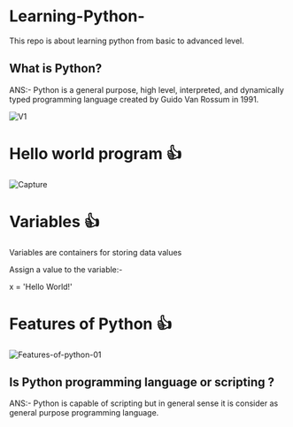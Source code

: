 # Learning-Python-
This repo is about learning python from basic to advanced level. 

## What is Python?

ANS:- Python is a general purpose, high level, interpreted, and dynamically typed programming language created by Guido Van Rossum in 1991.

![V1](https://user-images.githubusercontent.com/47294637/112960772-5c856280-9162-11eb-92f9-83b2ae3f34a8.jpg)

# Hello world program 👍
![Capture](https://user-images.githubusercontent.com/47294637/112948948-4a052c00-9156-11eb-8283-a1964c1da9ad.JPG)

# Variables 👍
Variables are containers for storing data values

Assign a value to the variable:-

x = 'Hello World!'

# Features of Python 👍

![Features-of-python-01](https://user-images.githubusercontent.com/47294637/112961020-9b1b1d00-9162-11eb-834a-0d46d3d8e196.jpg)

## Is Python programming language or scripting ?

ANS:- Python is capable of scripting but in general sense it is consider as general purpose programming language.




